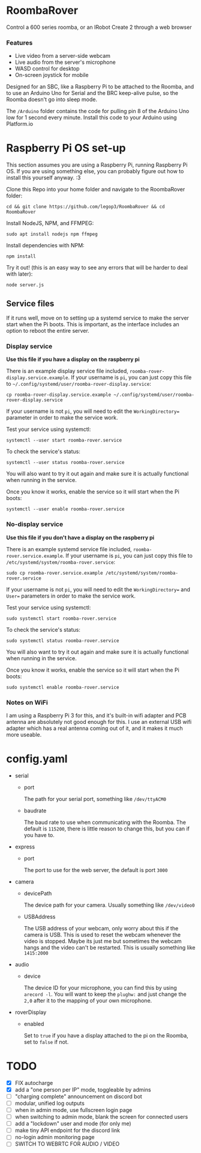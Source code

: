 # RoombaRover
Control a 600 series roomba, or an IRobot Create 2 through a web browser

### Features
- Live video from a server-side webcam
- Live audio from the server's microphone
- WASD control for desktop
- On-screen joystick for mobile


Designed for an SBC, like a Raspberry Pi to be attached to the Roomba, and to use an Arduino Uno for Serial and the BRC keep-alive pulse, so the Roomba doesn't go into sleep mode.

The `/Arduino` folder contains the code for pulling pin 8 of the Arduino Uno low for 1 second every minute. Install this code to your Arduino using Platform.io


# Raspberry Pi OS set-up
This section assumes you are using a Raspberry Pi, running Raspberry Pi OS. If you are using something else, you can probably figure out how to install this yourself anyway. :3

Clone this Repo into your home folder and navigate to the RoombaRover folder:

```cd && git clone https://github.com/legop3/RoombaRover && cd RoombaRover```

Install NodeJS, NPM, and FFMPEG:

```sudo apt install nodejs npm ffmpeg```

Install dependencies with NPM:

```npm install```

Try it out! (this is an easy way to see any errors that will be harder to deal with later):

```node server.js```



## Service files
If it runs well, move on to setting up a systemd service to make the server start when the Pi boots. This is important, as the interface includes an option to reboot the entire server.

### Display service
**Use this file if you have a display on the raspberry pi**

There is an example display service file included, `roomba-rover-display.service.example`. If your username is `pi`, you can just copy this file to `~/.config/systemd/user/roomba-rover-display.service`:

```cp roomba-rover-display.service.example ~/.config/systemd/user/roomba-rover-display.service```

If your username is not `pi`, you will need to edit the `WorkingDirectory=` parameter in order to make the service work.

Test your service using systemctl:

```systemctl --user start roomba-rover.service```

To check the service's status:

```systemctl --user status roomba-rover.service```

You will also want to try it out again and make sure it is actually functional when running in the service.

Once you know it works, enable the service so it will start when the Pi boots:

```systemctl --user enable roomba-rover.service```



### No-display service
**Use this file if you don't have a display on the raspberry pi**

There is an example systemd service file included, `roomba-rover.service.example`. If your username is `pi`, you can just copy this file to `/etc/systemd/system/roomba-rover.service`:

```sudo cp roomba-rover.service.example /etc/systemd/system/roomba-rover.service```

If your username is not `pi`, you will need to edit the `WorkingDirectory=` and `User=` parameters in order to make the service work.

Test your service using systemctl:

```sudo systemctl start roomba-rover.service```

To check the service's status:

```sudo systemctl status roomba-rover.service```

You will also want to try it out again and make sure it is actually functional when running in the service.

Once you know it works, enable the service so it will start when the Pi boots:

```sudo systemctl enable roomba-rover.service```

### Notes on WiFi
I am using a Raspberry Pi 3 for this, and it's built-in wifi adapter and PCB antenna are absolutely not good enough for this. I use an external USB wifi adapter which has a real antenna coming out of it, and it makes it much more useable.


# config.yaml

- serial
  - port
    
    The path for your serial port, something like `/dev/ttyACM0`
  - baudrate

    The baud rate to use when communicating with the Roomba. The default is `115200`, there is little reason to change this, but you can if you have to.
- express
  - port

    The port to use for the web server, the default is port `3000`
- camera
  - devicePath

    The device path for your camera. Usually something like `/dev/video0`
  - USBAddress

    The USB address of your webcam, only worry about this if the camera is USB. This is used to reset the webcam whenever the video is stopped. Maybe its just me but sometimes the webcam hangs and the video can't be restarted. This is usually something like `1415:2000`
- audio
  - device
  
    The device ID for your microphone, you can find this by using `arecord -l`. You will want to keep the `plughw:` and just change the `2,0` after it to the mapping of your own microphone.
- roverDisplay
  - enabled

    Set to `true` if you have a display attached to the pi on the Roomba, set to `false` if not.



# TODO
- [x] FIX autocharge
- [x] add a "one person per IP" mode, toggleable by admins
- [ ] "charging complete" announcement on discord bot
- [ ] modular, unified log outputs
- [ ] when in admin mode, use fullscreen login page
- [ ] when switching to admin mode, blank the screen for connected users
- [ ] add a "lockdown" user and mode (for only me)
- [ ] make tiny API endpoint for the discord link
- [ ] no-login admin monitoring page
- [ ] SWITCH TO WEBRTC FOR AUDIO / VIDEO